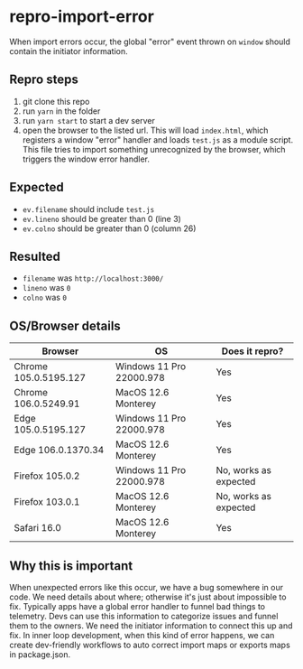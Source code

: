 # repro-import-error

When import errors occur, the global "error" event thrown on `window` should contain the initiator information.

## Repro steps

1. git clone this repo
2. run `yarn` in the folder
3. run `yarn start` to start a dev server
4. open the browser to the listed url. This will load `index.html`, which registers a window "error" handler and loads `test.js` as a module script. This file tries to import something unrecognized by the browser, which triggers the window error handler.

## Expected

* `ev.filename` should include `test.js`
* `ev.lineno` should be greater than 0 (line 3)
* `ev.colno` should be greater than 0 (column 26)

## Resulted

* `filename` was `http://localhost:3000/`
* `lineno` was `0`
* `colno` was `0`

## OS/Browser details

|  Browser | OS | Does it repro? |
|-|-|-|
| Chrome 105.0.5195.127 | Windows 11 Pro 22000.978 | Yes |
| Chrome 106.0.5249.91 | MacOS 12.6 Monterey |Yes |
| Edge 105.0.5195.127 | Windows 11 Pro 22000.978 | Yes |
| Edge 106.0.1370.34 | MacOS 12.6 Monterey |Yes |
| Firefox 105.0.2 | Windows 11 Pro 22000.978 | No, works as expected |
| Firefox 103.0.1 | MacOS 12.6 Monterey |No, works as expected |
| Safari 16.0 | MacOS 12.6 Monterey | Yes |

## Why this is important

When unexpected errors like this occur, we have a bug somewhere in our code. We need details about where; otherwise it's just about impossible to fix. Typically apps have a global error handler to funnel bad things to telemetry. Devs can use this information to categorize issues and funnel them to the owners. We need the initiator information to connect this up and fix. In inner loop development, when this kind of error happens, we can create dev-friendly workflows to auto correct import maps or exports maps in package.json.